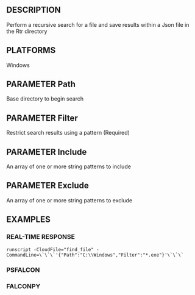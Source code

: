 ## DESCRIPTION
Perform a recursive search for a file and save results within a Json file in the Rtr directory

## PLATFORMS
Windows

## PARAMETER Path
Base directory to begin search

## PARAMETER Filter
Restrict search results using a pattern (Required)

## PARAMETER Include
An array of one or more string patterns to include

## PARAMETER Exclude
An array of one or more string patterns to exclude

## EXAMPLES

### REAL-TIME RESPONSE
```
runscript -CloudFile="find_file" -CommandLine=\`\`\`'{"Path":"C:\\Windows","Filter":"*.exe"}'\`\`\`
```
### PSFALCON

### FALCONPY
